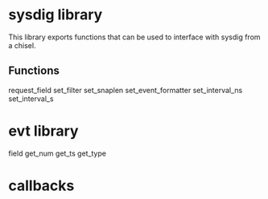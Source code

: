 # sysdig library
This library exports functions that can be used to interface with sysdig from a chisel.
## Functions
request_field
set_filter
set_snaplen
set_event_formatter
set_interval_ns
set_interval_s
# evt library
field
get_num
get_ts
get_type
# callbacks